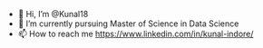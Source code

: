 - 👋 Hi, I’m @Kunal18
- 🌱 I’m currently pursuing Master of Science in Data Science
- 📫 How to reach me https://www.linkedin.com/in/kunal-indore/

<!---
Kunal18/Kunal18 is a ✨ special ✨ repository because its `README.md` (this file) appears on your GitHub profile.
You can click the Preview link to take a look at your changes.
--->
